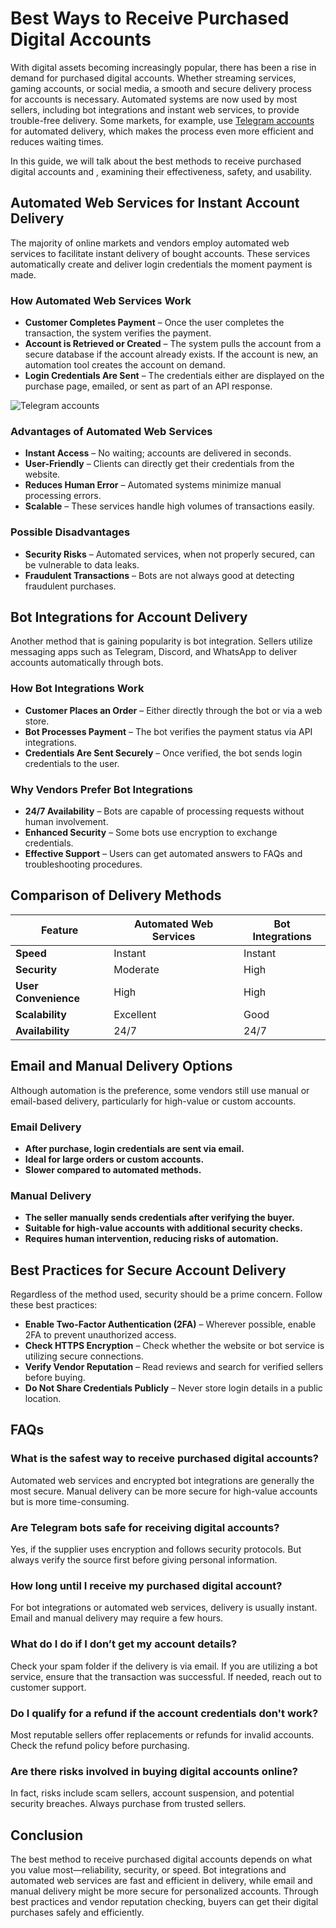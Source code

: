 # **Best Ways to Receive Purchased Digital Accounts**

With digital assets becoming increasingly popular, there has been a rise in demand for purchased digital accounts. Whether streaming services, gaming accounts, or social media, a smooth and secure delivery process for accounts is necessary. Automated systems are now used by most sellers, including bot integrations and instant web services, to provide trouble-free delivery. Some markets, for example, use [Telegram accounts](https://cryptocartel.cc/telegram_accounts/) for automated delivery, which makes the process even more efficient and reduces waiting times.

In this guide, we will talk about the best methods to receive purchased digital accounts and , examining their effectiveness, safety, and usability.

## **Automated Web Services for Instant Account Delivery**

The majority of online markets and vendors employ automated web services to facilitate instant delivery of bought accounts. These services automatically create and deliver login credentials the moment payment is made.

### **How Automated Web Services Work**

- **Customer Completes Payment** – Once the user completes the transaction, the system verifies the payment.
- **Account is Retrieved or Created** – The system pulls the account from a secure database if the account already exists. If the account is new, an automation tool creates the account on demand.
- **Login Credentials Are Sent** – The credentials either are displayed on the purchase page, emailed, or sent as part of an API response.

![Telegram accounts](https://github.com/user-attachments/assets/0a86bf15-0695-41de-8670-d71bc7e91691)

### **Advantages of Automated Web Services**

- **Instant Access** – No waiting; accounts are delivered in seconds.
- **User-Friendly** – Clients can directly get their credentials from the website.
- **Reduces Human Error** – Automated systems minimize manual processing errors.
- **Scalable** – These services handle high volumes of transactions easily.

### **Possible Disadvantages**

- **Security Risks** – Automated services, when not properly secured, can be vulnerable to data leaks.
- **Fraudulent Transactions** – Bots are not always good at detecting fraudulent purchases.

## **Bot Integrations for Account Delivery**

Another method that is gaining popularity is bot integration. Sellers utilize messaging apps such as Telegram, Discord, and WhatsApp to deliver accounts automatically through bots.

### **How Bot Integrations Work**

- **Customer Places an Order** – Either directly through the bot or via a web store.
- **Bot Processes Payment** – The bot verifies the payment status via API integrations.
- **Credentials Are Sent Securely** – Once verified, the bot sends login credentials to the user.

### **Why Vendors Prefer Bot Integrations**

- **24/7 Availability** – Bots are capable of processing requests without human involvement.
- **Enhanced Security** – Some bots use encryption to exchange credentials.
- **Effective Support** – Users can get automated answers to FAQs and troubleshooting procedures.

## **Comparison of Delivery Methods**

| Feature | Automated Web Services | Bot Integrations |
| --- | --- | --- |
| **Speed** | Instant | Instant |
| **Security** | Moderate | High |
| **User Convenience** | High | High |
| **Scalability** | Excellent | Good |
| **Availability** | 24/7 | 24/7 |

## **Email and Manual Delivery Options**

Although automation is the preference, some vendors still use manual or email-based delivery, particularly for high-value or custom accounts.

### **Email Delivery**

- **After purchase, login credentials are sent via email.**
- **Ideal for large orders or custom accounts.**
- **Slower compared to automated methods.**

### **Manual Delivery**

- **The seller manually sends credentials after verifying the buyer.**
- **Suitable for high-value accounts with additional security checks.**
- **Requires human intervention, reducing risks of automation.**

## **Best Practices for Secure Account Delivery**

Regardless of the method used, security should be a prime concern. Follow these best practices:

- **Enable Two-Factor Authentication (2FA)** – Wherever possible, enable 2FA to prevent unauthorized access.
- **Check HTTPS Encryption** – Check whether the website or bot service is utilizing secure connections.
- **Verify Vendor Reputation** – Read reviews and search for verified sellers before buying.
- **Do Not Share Credentials Publicly** – Never store login details in a public location.

## **FAQs**

### **What is the safest way to receive purchased digital accounts?**

Automated web services and encrypted bot integrations are generally the most secure. Manual delivery can be more secure for high-value accounts but is more time-consuming.

### **Are Telegram bots safe for receiving digital accounts?**

Yes, if the supplier uses encryption and follows security protocols. But always verify the source first before giving personal information.

### **How long until I receive my purchased digital account?**

For bot integrations or automated web services, delivery is usually instant. Email and manual delivery may require a few hours.

### **What do I do if I don’t get my account details?**

Check your spam folder if the delivery is via email. If you are utilizing a bot service, ensure that the transaction was successful. If needed, reach out to customer support.

### **Do I qualify for a refund if the account credentials don't work?**

Most reputable sellers offer replacements or refunds for invalid accounts. Check the refund policy before purchasing.

### **Are there risks involved in buying digital accounts online?**

In fact, risks include scam sellers, account suspension, and potential security breaches. Always purchase from trusted sellers.

## **Conclusion**

The best method to receive purchased digital accounts depends on what you value most—reliability, security, or speed. Bot integrations and automated web services are fast and efficient in delivery, while email and manual delivery might be more secure for personalized accounts. Through best practices and vendor reputation checking, buyers can get their digital purchases safely and efficiently.
